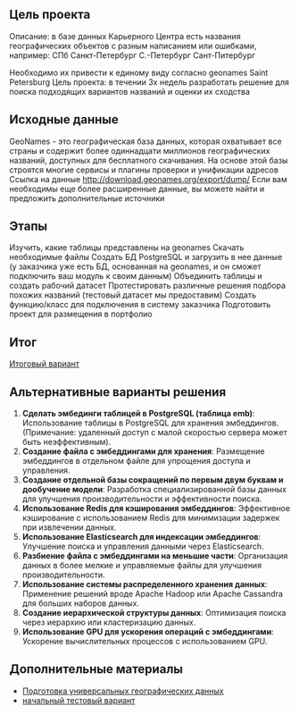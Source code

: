 ## Цель проекта

Описание: в базе данных Карьерного Центра есть названия географических объектов с разным написанием или ошибками, например:
СПб
Санкт-Петербург
С.-Петербург
Сант-Питербург

Необходимо их привести к единому виду согласно geonames
Saint Petersburg
Цель проекта: в течении 3х недель разработать решение для поиска подходящих вариантов названий и оценки их сходства


## Исходные данные 
GeoNames - это географическая база данных, которая охватывает все страны и содержит более одиннадцати миллионов географических названий, доступных для бесплатного скачивания. На основе этой базы строятся многие сервисы и плагины проверки и унификации адресов
Ссылка на данные http://download.geonames.org/export/dump/
Если вам необходимы еще более расширенные данные, вы можете найти и предложить дополнительные источники
## Этапы
Изучить, какие таблицы представлены на geonames
Скачать необходимые файлы
Создать БД PostgreSQL и загрузить в нее данные (у заказчика уже есть БД, основанная на geonames, и он сможет подключить ваш модуль к своим данным)
Объединить таблицы и создать рабочий датасет
Протестировать различные решения подбора похожих названий (тестовый датасет мы предоставим)
Создать функцию/класс для подключения в систему заказчика
Подготовить проект для размещения в портфолио
 ## Итог
 [Итоговый вариант](https://github.com/wasjaip/Yandex_geo/tree/main/work)

## Альтернативные варианты решения 

1. **Сделать эмбединги таблицей в PostgreSQL (таблица emb)**: Использование таблицы в PostgreSQL для хранения эмбеддингов. (Примечание: удаленный доступ с малой скоростью сервера может быть неэффективным).
2. **Создание файла с эмбеддингами для хранения**: Размещение эмбеддингов в отдельном файле для упрощения доступа и управления.
3. **Создание отдельной базы сокращений по первым двум буквам и дообучение модели**: Разработка специализированной базы данных для улучшения производительности и эффективности поиска.
4. **Использование Redis для кэширования эмбеддингов**: Эффективное кэширование с использованием Redis для минимизации задержек при извлечении данных.
5. **Использование Elasticsearch для индексации эмбеддингов**: Улучшение поиска и управления данными через Elasticsearch.
6. **Разбиение файла с эмбеддингами на меньшие части**: Организация данных в более мелкие и управляемые файлы для улучшения производительности.
7. **Использование системы распределенного хранения данных**: Применение решений вроде Apache Hadoop или Apache Cassandra для больших наборов данных.
8. **Создание иерархической структуры данных**: Оптимизация поиска через иерархию или кластеризацию данных.
9. **Использование GPU для ускорения операций с эмбеддингами**: Ускорение вычислительных процессов с использованием GPU.





## Дополнительные материалы 
- [Подготовка универсальных географических данных](https://github.com/wasjaip/Yandex_geo/blob/main/geo-analysisv1.ipynb)
- [начальный тестовый вариант](https://github.com/wasjaip/Yandex_geo/tree/main/temp)
